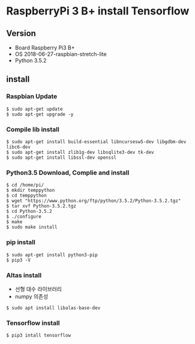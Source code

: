 # RaspberryPi 3 B+ install Tensorflow

## Version
- Board Raspberry Pi3 B+
- OS 2018-06-27-raspbian-stretch-lite
- Python 3.5.2

## install

### Raspbian Update
```shell
$ sudo apt-get update
$ sudo apt-get upgrade -y
```

### Compile lib install
```shell
$ sudo apt-get install build-essential libncursesw5-dev libgdbm-dev libc6-dev
$ sudo apt-get install zlib1g-dev libsqlite3-dev tk-dev
$ sudo apt-get install libssl-dev openssl
```

### Python3.5 Download, Complie and install
```shell
$ cd /home/pi/
$ mkdir temppython
$ cd temppython
$ wget "https://www.python.org/ftp/python/3.5.2/Python-3.5.2.tgz"
$ tar xvf Python-3.5.2.tgz
$ cd Python-3.5.2
$ ./configure
$ make
$ sudo make install
```

### pip install
```shell
$ sudo apt-get install python3-pip
$ pip3 -V
```

### Altas install
- 선형 대수 라이브러리 
- numpy 의존성
```shell
$ sudo apt install libalas-base-dev
```

### Tensorflow install
```shell
$ pip3 intall tensorflow
```
